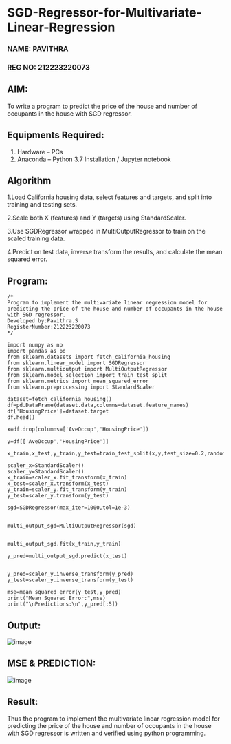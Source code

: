 # SGD-Regressor-for-Multivariate-Linear-Regression
### NAME: PAVITHRA
### REG NO: 212223220073


## AIM:
To write a program to predict the price of the house and number of occupants in the house with SGD regressor.

## Equipments Required:
1. Hardware – PCs
2. Anaconda – Python 3.7 Installation / Jupyter notebook

## Algorithm
1.Load California housing data, select features and targets, and split into training and testing sets.

2.Scale both X (features) and Y (targets) using StandardScaler.

3.Use SGDRegressor wrapped in MultiOutputRegressor to train on the scaled training data.

4.Predict on test data, inverse transform the results, and calculate the mean squared error.

## Program:
```
/*
Program to implement the multivariate linear regression model for predicting the price of the house and number of occupants in the house with SGD regressor.
Developed by:Pavithra.S 
RegisterNumber:212223220073  
*/
```
```
import numpy as np
import pandas as pd
from sklearn.datasets import fetch_california_housing
from sklearn.linear_model import SGDRegressor
from sklearn.multioutput import MultiOutputRegressor
from sklearn.model_selection import train_test_split
from sklearn.metrics import mean_squared_error
from sklearn.preprocessing import StandardScaler

dataset=fetch_california_housing()
df=pd.DataFrame(dataset.data,columns=dataset.feature_names)
df['HousingPrice']=dataset.target
df.head()

x=df.drop(columns=['AveOccup','HousingPrice'])

y=df[['AveOccup','HousingPrice']]

x_train,x_test,y_train,y_test=train_test_split(x,y,test_size=0.2,random_state=42)

scaler_x=StandardScaler()
scaler_y=StandardScaler()
x_train=scaler_x.fit_transform(x_train)
x_test=scaler_x.transform(x_test)
y_train=scaler_y.fit_transform(y_train)
y_test=scaler_y.transform(y_test)

sgd=SGDRegressor(max_iter=1000,tol=1e-3)


multi_output_sgd=MultiOutputRegressor(sgd)


multi_output_sgd.fit(x_train,y_train)

y_pred=multi_output_sgd.predict(x_test)


y_pred=scaler_y.inverse_transform(y_pred)
y_test=scaler_y.inverse_transform(y_test)

mse=mean_squared_error(y_test,y_pred)
print("Mean Squared Error:",mse)
print("\nPredictions:\n",y_pred[:5])
```
## Output:
![image](https://github.com/user-attachments/assets/b98271c9-4eb8-479f-a739-b1d572e9e912)

 ## MSE & PREDICTION:

 ![image](https://github.com/user-attachments/assets/3e816cda-bae9-4986-8a2e-b73298137c62)


## Result:
Thus the program to implement the multivariate linear regression model for predicting the price of the house and number of occupants in the house with SGD regressor is written and verified using python programming.
